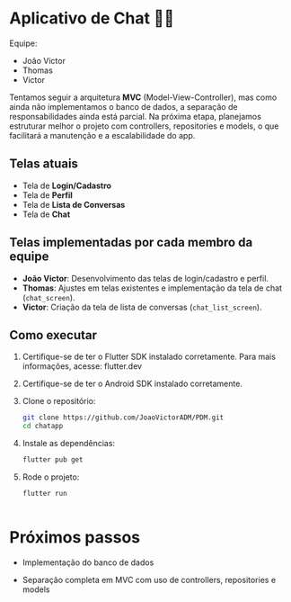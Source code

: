 # Aplicativo de Chat 📱💬

Equipe:
- João Victor
- Thomas
- Victor

Tentamos seguir a arquitetura **MVC** (Model-View-Controller), mas como ainda não implementamos o banco de dados, a separação de responsabilidades ainda está parcial. Na próxima etapa, planejamos estruturar melhor o projeto com controllers, repositories e models, o que facilitará a manutenção e a escalabilidade do app.

## Telas atuais
- Tela de **Login/Cadastro**
- Tela de **Perfil**
- Tela de **Lista de Conversas**
- Tela de **Chat**

## Telas implementadas por cada membro da equipe
- **João Victor**: Desenvolvimento das telas de login/cadastro e perfil.
- **Thomas**: Ajustes em telas existentes e implementação da tela de chat (`chat_screen`).
- **Victor**: Criação da tela de lista de conversas (`chat_list_screen`).

## Como executar

1. Certifique-se de ter o Flutter SDK instalado corretamente. Para mais informações, acesse: flutter.dev

2. Certifique-se de ter o Android SDK instalado corretamente.

3. Clone o repositório:
   ```bash
   git clone https://github.com/JoaoVictorADM/PDM.git
   cd chatapp

4. Instale as dependências:
   ```bash
   flutter pub get

5. Rode o projeto:
   ```bash
   flutter run



# Próximos passos
- Implementação do banco de dados

- Separação completa em MVC com uso de controllers, repositories e models